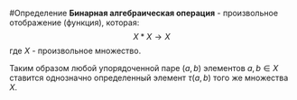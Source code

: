 #Определение
**Бинарная алгебраическая операция** - произвольное отображение (функция), которая:
$$X*X\to X$$
где $X$ - произвольное множество.

Таким образом любой упорядоченной паре $(a,b)$ элементов $a,b \in X$  ставится однозначно определенный элемент $\tau (a,b)$ того же множества $X$.
